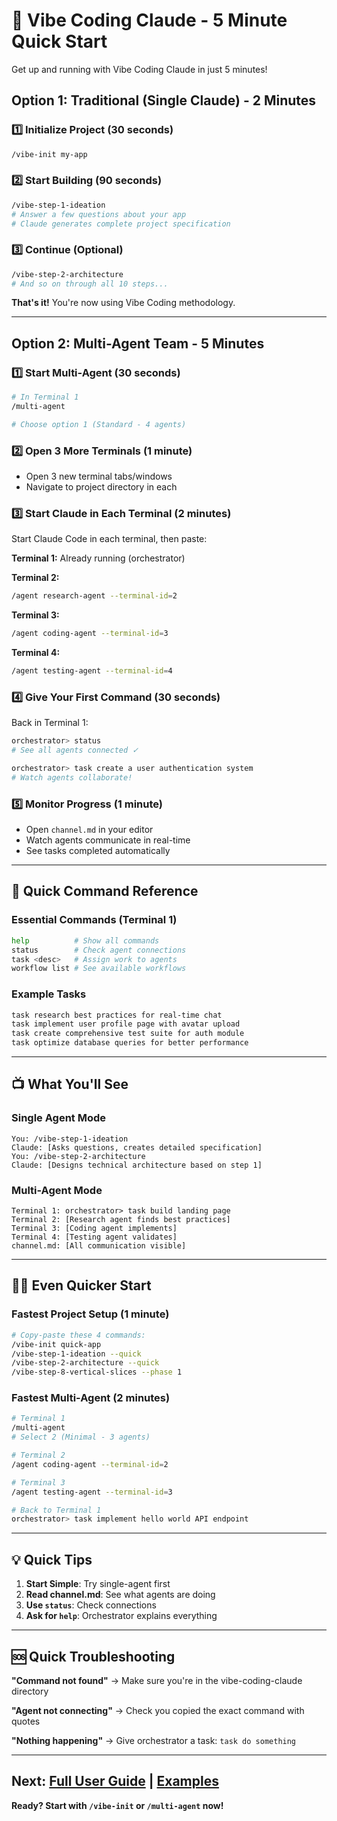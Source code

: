 # 🚀 Vibe Coding Claude - 5 Minute Quick Start

Get up and running with Vibe Coding Claude in just 5 minutes!

## Option 1: Traditional (Single Claude) - 2 Minutes

### 1️⃣ Initialize Project (30 seconds)
```bash
/vibe-init my-app
```

### 2️⃣ Start Building (90 seconds)
```bash
/vibe-step-1-ideation
# Answer a few questions about your app
# Claude generates complete project specification
```

### 3️⃣ Continue (Optional)
```bash
/vibe-step-2-architecture
# And so on through all 10 steps...
```

**That's it!** You're now using Vibe Coding methodology.

---

## Option 2: Multi-Agent Team - 5 Minutes

### 1️⃣ Start Multi-Agent (30 seconds)
```bash
# In Terminal 1
/multi-agent

# Choose option 1 (Standard - 4 agents)
```

### 2️⃣ Open 3 More Terminals (1 minute)
- Open 3 new terminal tabs/windows
- Navigate to project directory in each

### 3️⃣ Start Claude in Each Terminal (2 minutes)
Start Claude Code in each terminal, then paste:

**Terminal 1:** Already running (orchestrator)

**Terminal 2:**
```bash
/agent research-agent --terminal-id=2
```

**Terminal 3:**
```bash
/agent coding-agent --terminal-id=3
```

**Terminal 4:**
```bash
/agent testing-agent --terminal-id=4
```

### 4️⃣ Give Your First Command (30 seconds)
Back in Terminal 1:
```bash
orchestrator> status
# See all agents connected ✓

orchestrator> task create a user authentication system
# Watch agents collaborate!
```

### 5️⃣ Monitor Progress (1 minute)
- Open `channel.md` in your editor
- Watch agents communicate in real-time
- See tasks completed automatically

---

## 🎯 Quick Command Reference

### Essential Commands (Terminal 1)
```bash
help          # Show all commands
status        # Check agent connections
task <desc>   # Assign work to agents
workflow list # See available workflows
```

### Example Tasks
```bash
task research best practices for real-time chat
task implement user profile page with avatar upload
task create comprehensive test suite for auth module
task optimize database queries for better performance
```

---

## 📺 What You'll See

### Single Agent Mode
```
You: /vibe-step-1-ideation
Claude: [Asks questions, creates detailed specification]
You: /vibe-step-2-architecture  
Claude: [Designs technical architecture based on step 1]
```

### Multi-Agent Mode
```
Terminal 1: orchestrator> task build landing page
Terminal 2: [Research agent finds best practices]
Terminal 3: [Coding agent implements]
Terminal 4: [Testing agent validates]
channel.md: [All communication visible]
```

---

## 🏃‍♂️ Even Quicker Start

### Fastest Project Setup (1 minute)
```bash
# Copy-paste these 4 commands:
/vibe-init quick-app
/vibe-step-1-ideation --quick
/vibe-step-2-architecture --quick
/vibe-step-8-vertical-slices --phase 1
```

### Fastest Multi-Agent (2 minutes)
```bash
# Terminal 1
/multi-agent
# Select 2 (Minimal - 3 agents)

# Terminal 2
/agent coding-agent --terminal-id=2

# Terminal 3  
/agent testing-agent --terminal-id=3

# Back to Terminal 1
orchestrator> task implement hello world API endpoint
```

---

## 💡 Quick Tips

1. **Start Simple**: Try single-agent first
2. **Read channel.md**: See what agents are doing
3. **Use `status`**: Check connections
4. **Ask for `help`**: Orchestrator explains everything

---

## 🆘 Quick Troubleshooting

**"Command not found"**
→ Make sure you're in the vibe-coding-claude directory

**"Agent not connecting"**
→ Check you copied the exact command with quotes

**"Nothing happening"**
→ Give orchestrator a task: `task do something`

---

## Next: [Full User Guide](./USER-GUIDE.md) | [Examples](../examples/)

**Ready? Start with `/vibe-init` or `/multi-agent` now!**